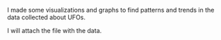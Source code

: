 I made some visualizations and graphs to find patterns and trends in the data collected about UFOs.

I will attach the file with the data.
